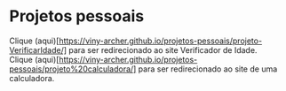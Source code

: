 # Projetos pessoais

Clique (aqui)[https://viny-archer.github.io/projetos-pessoais/projeto-VerificarIdade/] para ser redirecionado ao site Verificador de Idade.
<br>
Clique (aqui)[https://viny-archer.github.io/projetos-pessoais/projeto%20calculadora/] para ser redirecionado ao site de uma calculadora.